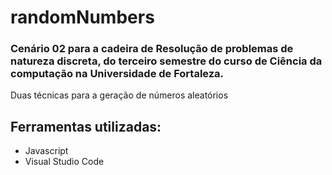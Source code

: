 # randomNumbers
### Cenário 02 para a cadeira de Resolução de problemas de natureza discreta, do terceiro semestre do curso de Ciência da computação na Universidade de Fortaleza.
Duas técnicas para a geração de números aleatórios
## Ferramentas utilizadas:
- Javascript
- Visual Studio Code

